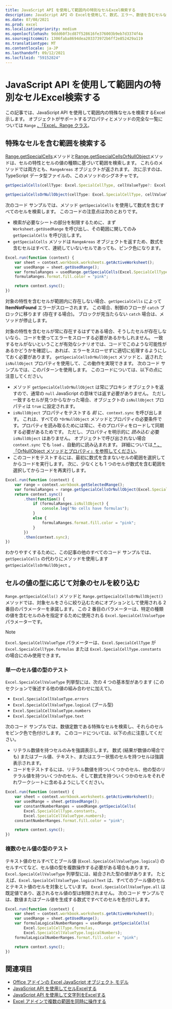```yaml
---
title: JavaScript API を使用して範囲内の特別なセルExcel検索する
description: JavaScript API の Excelを使用して、数式、エラー、数値を含むセルなどの特別なセルを検索する方法について説明します。
ms.date: 07/08/2021
ms.prod: excel
ms.localizationpriority: medium
ms.openlocfilehash: 9ddd60f3cd87f528616fe376003b9eb7d3374f4a
ms.sourcegitcommit: 1306faba8694dea203373972b6ff2e852429a119
ms.translationtype: MT
ms.contentlocale: ja-JP
ms.lasthandoff: 09/12/2021
ms.locfileid: "59152824"
---
```

# <a name="find-special-cells-within-a-range-using-the-excel-javascript-api"></a>JavaScript API を使用して範囲内の特別なセルExcel検索する

この記事では、JavaScript API を使用して範囲内の特殊なセルを検索するExcel示します。 オブジェクトがサポートするプロパティとメソッドの完全な一覧については `Range` [、「Excel。Range クラス](/javascript/api/excel/excel.range)。

## <a name="find-ranges-with-special-cells"></a>特殊なセルを含む範囲を検索する

[Range.getSpecialCells](/javascript/api/excel/excel.range#getSpecialCells_cellType__cellValueType_)メソッドと[Range.getSpecialCellsOrNullObject](/javascript/api/excel/excel.range#getSpecialCellsOrNullObject_cellType__cellValueType_)メソッドは、セルの特性とセルの値の種類に基づいて範囲を検索します。 これらのメソッドでは両方とも、`RangeAreas` オブジェクトが返されます。 次に示すのは、TypeScript データ型ファイルの、このメソッドのシグネチャです。

```typescript
getSpecialCells(cellType: Excel.SpecialCellType, cellValueType?: Excel.SpecialCellValueType): Excel.RangeAreas;
```

```typescript
getSpecialCellsOrNullObject(cellType: Excel.SpecialCellType, cellValueType?: Excel.SpecialCellValueType): Excel.RangeAreas;
```

次のコード サンプルでは、メソッド `getSpecialCells` を使用して数式を含むすべてのセルを検索します。 このコードの注意点は次のとおりです。

- 検索が必要なシートの部分を制限するために、まず `Worksheet.getUsedRange` を呼び出し、その範囲に関してのみ `getSpecialCells` を呼び出します。
- `getSpecialCells` メソッドは `RangeAreas` オブジェクトを返すため、数式を含むセルはすべて、連続していないセルであっても、ピンク色になります。

```js
Excel.run(function (context) {
    var sheet = context.workbook.worksheets.getActiveWorksheet();
    var usedRange = sheet.getUsedRange();
    var formulaRanges = usedRange.getSpecialCells(Excel.SpecialCellType.formulas);
    formulaRanges.format.fill.color = "pink";

    return context.sync();
})
```

対象の特性を含むセルが範囲内に存在しない場合、`getSpecialCells` によって **ItemNotFound** エラーがスローされます。 この場合、制御のフローが `catch` ブロックに移ります (存在する場合)。 ブロックが見当たらない `catch` 場合は、メソッドが停止します。

対象の特性を含むセルが常に存在するはずである場合、そうしたセルが存在しないなら、コードを使ってエラーをスローする必要があるかもしれません。 一致するセルがないということが有効なシナリオでは、コードでこのような可能性があるかどうかを確認し、あれば、エラーをスローせずに適切に処理するようにしておく必要があります。 `getSpecialCellsOrNullObject` メソッドと、返された `isNullObject` プロパティを使用して、この動作を実現できます。 次のコード サンプルでは、このパターンを使用します。 このコードについては、以下の点に注意してください。

- メソッド `getSpecialCellsOrNullObject` は常にプロキシ オブジェクトを返すので、通常の `null` JavaScript の意味では返す必要がありません。 ただし一致するセルが見つからなかった場合、オブジェクトの `isNullObject` プロパティは `true` に設定されます。
- `isNullObject` プロパティをテストする *前* に、`context.sync` を呼び出します。 これは、すべての `*OrNullObject` メソッドとプロパティの必要条件です。プロパティを読み取るためには常に、そのプロパティをロードして同期する必要があるためです。 ただし、プロパティを明示的に *読み込む* 必要 `isNullObject` はありません。 オブジェクトで呼び出されない場合 `context.sync` でも `load` 、自動的に読み込まれます。 詳細については[ \* 、「OrNullObject メソッドとプロパティ」を参照してください](../develop/application-specific-api-model.md#ornullobject-methods-and-properties)。
- このコードをテストするには、最初に数式を含まないセルの範囲を選択してからコードを実行します。 次に、少なくとも 1 つのセルが数式を含む範囲を選択してからコードを再実行します。

```js
Excel.run(function (context) {
    var range = context.workbook.getSelectedRange();
    var formulaRanges = range.getSpecialCellsOrNullObject(Excel.SpecialCellType.formulas);
    return context.sync()
        .then(function() {
            if (formulaRanges.isNullObject) {
                console.log("No cells have formulas");
            }
            else {
                formulaRanges.format.fill.color = "pink";
            }
        })
        .then(context.sync);
})
```

わかりやすくするために、この記事の他のすべてのコード サンプルでは、 `getSpecialCells` の代わりにメソッドを使用します  `getSpecialCellsOrNullObject` 。

## <a name="narrow-the-target-cells-with-cell-value-types"></a>セルの値の型に応じて対象のセルを絞り込む

`Range.getSpecialCells()` メソッドと `Range.getSpecialCellsOrNullObject()` メソッドでは、対象セルをさらに絞り込むためにオプションとして使用される 2 番目のパラメーターを承諾します。 この 2 番目のパラメーターは、特定の種類の値を含むセルのみを指定するために使用される `Excel.SpecialCellValueType` パラメーターです。

> [!NOTE]
> `Excel.SpecialCellValueType` パラメーターは、`Excel.SpecialCellType` が `Excel.SpecialCellType.formulas` または `Excel.SpecialCellType.constants` の場合にのみ使用できます。

### <a name="test-for-a-single-cell-value-type"></a>単一のセル値の型のテスト

`Excel.SpecialCellValueType` 列挙型には、次の 4 つの基本型があります (このセクションで後述する他の値の組み合わせに加えて)。

- `Excel.SpecialCellValueType.errors`
- `Excel.SpecialCellValueType.logical` (ブール型)
- `Excel.SpecialCellValueType.numbers`
- `Excel.SpecialCellValueType.text`

次のコード サンプルでは、数値定数である特殊なセルを検索し、それらのセルをピンク色で色付けします。 このコードについては、以下の点に注意してください。

- リテラル数値を持つセルのみを強調表示します。 数式 (結果が数値の場合でも) またはブール値、テキスト、またはエラー状態のセルを持つセルは強調表示されます。
- コードをテストするには、リテラル数値を持ついくつかのセル、他の型のリテラル値を持ついくつかのセル、そして数式を持ついくつかのセルをそれぞれワークシートに含めるようにしてください。

```js
Excel.run(function (context) {
    var sheet = context.workbook.worksheets.getActiveWorksheet();
    var usedRange = sheet.getUsedRange();
    var constantNumberRanges = usedRange.getSpecialCells(
        Excel.SpecialCellType.constants,
        Excel.SpecialCellValueType.numbers);
    constantNumberRanges.format.fill.color = "pink";

    return context.sync();
})
```

### <a name="test-for-multiple-cell-value-types"></a>複数のセル値の型のテスト

テキスト値のセルすべてとブール値 (`Excel.SpecialCellValueType.logical`) のセルすべてなど、セル値の型を複数操作する必要がある場合もあります。 `Excel.SpecialCellValueType` 列挙型には、結合された型の値があります。 たとえば、`Excel.SpecialCellValueType.logicalText` は、すべてのブール値のセルとテキスト値のセルを対象としています。 `Excel.SpecialCellValueType.all` は既定値であり、返されるセル値の型は制限されません。 次のコード サンプルでは、数値またはブール値を生成する数式ですべてのセルを色付けします。

```js
Excel.run(function (context) {
    var sheet = context.workbook.worksheets.getActiveWorksheet();
    var usedRange = sheet.getUsedRange();
    var formulaLogicalNumberRanges = usedRange.getSpecialCells(
        Excel.SpecialCellType.formulas,
        Excel.SpecialCellValueType.logicalNumbers);
    formulaLogicalNumberRanges.format.fill.color = "pink";

    return context.sync();
})
```

## <a name="see-also"></a>関連項目

- [Office アドインの Excel JavaScript オブジェクト モデル](excel-add-ins-core-concepts.md)
- [JavaScript API を使用してセルExcelする](excel-add-ins-cells.md)
- [JavaScript API を使用して文字列をExcelする](excel-add-ins-ranges-string-match.md)
- [Excel アドインで複数の範囲を同時に操作する](excel-add-ins-multiple-ranges.md)
